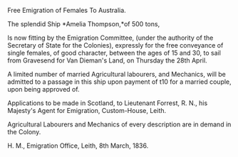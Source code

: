 Free Emigration of Females To Australia.The splendid Ship *Amelia Thompson,*of 500 tons,Is now fitting by the Emigration Committee, (under the authority of the Secretary of State for the Colonies), expressly for the free conveyance of single females, of good character, between the ages of 15 and 30, to sail from Gravesend for Van Dieman's Land, on Thursday the 28th April.A limited number of married Agricultural labourers, and Mechanics, will be admitted to a passage in this ship upon payment of t10 for a married couple, upon being approved of.Applications to be made in Scotland, to Lieutenant Forrest, R. N.,  his Majesty's Agent for Emigration, Custom-House, Leith.Agricultural Labourers and Mechanics of every description are in demand in the Colony.H. M., Emigration Office, Leith, 8th March, 1836.